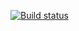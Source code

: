 [![Build status](https://badge.buildkite.com/25d69f3793544ebe6954bfa6132e77af6703e1ea7ba660f2e0.svg)](https://buildkite.com/testpropeller/rust-client)
